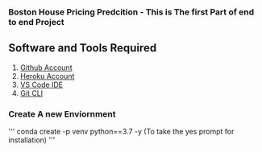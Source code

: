 ### Boston House Pricing Predcition - This is The first Part of end to end Project

## Software and Tools Required

1. [Github Account](https://github.com)
2. [Heroku Account](https://heroku.com)
3. [VS Code IDE](https://code.visualstudio.com/)
4. [Git CLI](https://git-scm.com/downloads)


### Create A new Enviornment

'''
conda create -p venv python==3.7 -y (To take the yes prompt for installation)
'''